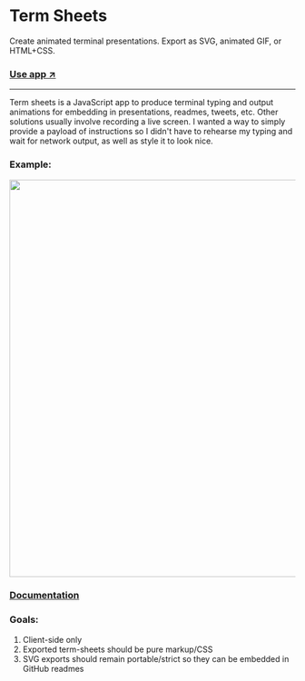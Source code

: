 # Term Sheets

Create animated terminal presentations. Export as SVG, animated GIF, or HTML+CSS.

### [Use app ↗️](https://neatsoftware.github.io/term-sheets)

---

Term sheets is a JavaScript app to produce terminal typing and output animations for embedding in presentations, readmes, tweets, etc. Other solutions usually involve recording a live screen. I wanted a way to simply provide a payload of instructions so I didn't have to rehearse my typing and wait for network output, as well as style it to look nice.

### Example:

<p align="center">
  <a href="https://cdn.jsdelivr.net/gh/neatsoftware/term-sheets@09b20859c30fdc98bd5f3b1b6cd9eff9de0ba8d8/example.svg"><img width="700" src="https://cdn.jsdelivr.net/gh/neatsoftware/term-sheets@09b20859c30fdc98bd5f3b1b6cd9eff9de0ba8d8/example.svg"></a>
</p>

### [Documentation](DOCS.md)

### Goals:

1.  Client-side only
2.  Exported term-sheets should be pure markup/CSS
3.  SVG exports should remain portable/strict so they can be embedded in GitHub readmes
